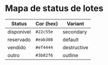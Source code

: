 # Mapa de status de lotes

| Status      | Cor (hex) | Variant |
|-------------|-----------|---------|
| disponivel  | `#22c55e` | secondary |
| reservado   | `#eab308` | default |
| vendido     | `#ef4444` | destructive |
| outro       | `#3b82f6` | outline |
